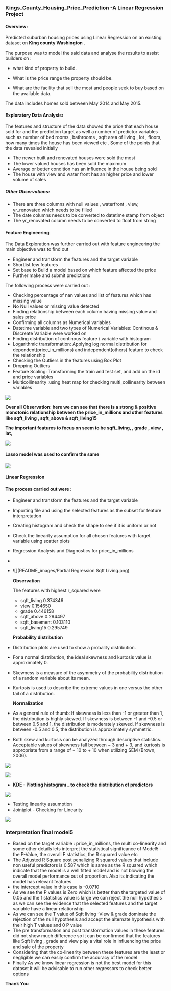 ### Kings_County_Housing_Price_Prediction -A Linear Regression Project

#### Overview:

Predicted suburban housing prices using Linear Regression on an  existing dataset on **King county Washington** .

The purpose was to model the said data and analyse the results to assist builders on :

- what kind of property to build. 

- What is the price range the property should be.

- What are the facility that sell the most and people seek to buy based on the available data.

The data includes homes sold between May 2014 and May 2015. 

#### Exploratory Data Analysis:

The features and structure of the data showed the price that each house sold for and the prediction target as well a number of predictor variables such as number of bed rooms , bathrooms , sqft area of living , lot , floors, how many times the house has been viewed etc . Some of the points that the data revealed initially 

- The newer built and renovated houses were sold the most
- The lower valued houses has been sold the maximum
- Average or better condition has an influence in the house being sold
- The house with view and water front has an higher price and lower volume of sales

##### Other Observations:

- There are three columns with null values , waterfront , view, yr_renovated which needs to be filled
- The date columns needs to be converted to datetime stamp from object
- The yr_renovated column needs to be converted to float from string

#### Feature Engineering

The Data Exploration was further carried out with feature engineering the main objective was to find out 

- Engineer and transform the features and the target variable
- Shortlist few features
- Set base to Build a model based on which feature affected the price 
- Further make and submit predictions

The following process were carried out :

- Checking percentage of nan values and list of features which has missing value
- No Null values or missing value detected
- Finding relationship between each column having missing value and sales price
- Confirming all columns as Numerical variables
- Datetime variable and two types of Numerical Variables: Continous & Discreate Variable were worked on
- Finding distribution of continous feature / variable with histogram
- Logarithmic transformation: Applying log normal distribution for dependent(price_in_millions) and independent(others) feature to check the relationship 
- Checking the Outliers in the features using Box Plot
- Dropping Outliers
- Feature Scaling: Transforming the train and test set, and add on the id and price variables
- Multicollinearity :using heat map for checking multi_collinearity between variables

![](README_Images/Col_Rel.png)

**Over all Observation: here we can see that there is a strong & positive monotonic relationship between the price_in_millions and other features like sqft_living , sqft_above & sqft_living15**

**The important features to focus on seem to be sqft_living, , grade , view , lat,** 

![](README_Images/Lasso_Select1.png)

#### Lasso model was used to confirm the same

![](README_images/Lasso_Select-1604680131206.png)



#### Linear Regression

#### The process carried out were : 

- Engineer and transform the features and the target variable

- Importing file and using the selected features as the subset for feature interpretation

- Creating histogram and check the shape to see if it is uniform or not

- Check the linearity assumption for all chosen features with target variable using scatter plots 

- Regression Analysis and Diagnostics for price_in_millions

- 

- ![](README_images/Partial Regression Sqft Living.png)

  **Observation**

  The features with highest r_squared were

  - sqft_living 0.374346
  - view 0.154650
  - grade 0.446158
  - sqft_above 0.294497
  - sqft_basement 0.103110
  - sqft_living15 0.295749

  **Probability distribution**

- Distribution plots are used to show a probality distribution.

- For a normal distribution, the ideal skewness and kurtosis value is approximately 0.

- Skewness is a measure of the asymmetry of the probability distribution of a random variable about its mean.

- Kurtosis is used to describe the extreme values in one versus the other tail of a distribution.

  **Normalization**

- As a general rule of thumb: If skewness is less than -1 or greater than 1, the distribution is highly skewed. If skewness is between -1 and -0.5 or between 0.5 and 1, the distribution is moderately skewed. If skewness is between -0.5 and 0.5, the distribution is approximately symmetric.

- Both skew and kurtosis can be analyzed through descriptive statistics. Acceptable values of skewness fall between − 3 and + 3, and kurtosis is appropriate from a range of − 10 to + 10 when utilizing SEM (Brown, 2006).

![](README_images/n.png)

![](README_imges/Normalisation.png)

- **KDE - Plotting histogram _ to check the distribution of predictors**

![](README_images/KDE.png)

- Testing linearity assumption
- Jointplot - Checking for Linearity 

![](README_images/JointPlot.png)



### Interpretation final model5

- Based on the target variable : price_in_millions, the multi co-linearity and some other details lets interpret the statistical significance of Model5 - the P-Value, the overall F statistics, the R squared value etc
- The Adjusted R Square post penalizing R squared values that include non useful predictors is 0.587 which is same as the R squared which indicate that the model is a well fitted model and is not blowing the overall model performance out of proportion. Also its indicating the model has relevant features
- the intercept value in this case is -0.0710
- As we see the P values is Zero which is better than the targeted value of 0.05 and the f statistics value is large we can reject the null hypothesis as we can see the evidence that the selected features and the target variable have a linear relationship
- As we can see the T value of Sqft living -View & grade dominate the rejection of the null hypothesis and accept the alternate hypothesis with their high T values and 0 P value
- The pre transformation and post transformation values in these features did not show much difference so it can be confirmed that the features like Sqft living , grade and view play a vital role in influencing the price and sale of the property
- Considering that the co-linearity between these features are the least or negligible we can easily confirm the accuracy of the model
- Finally As we know linear regression is not the best model for this dataset it will be advisable to run other regressors to check better options



**Thank You**
